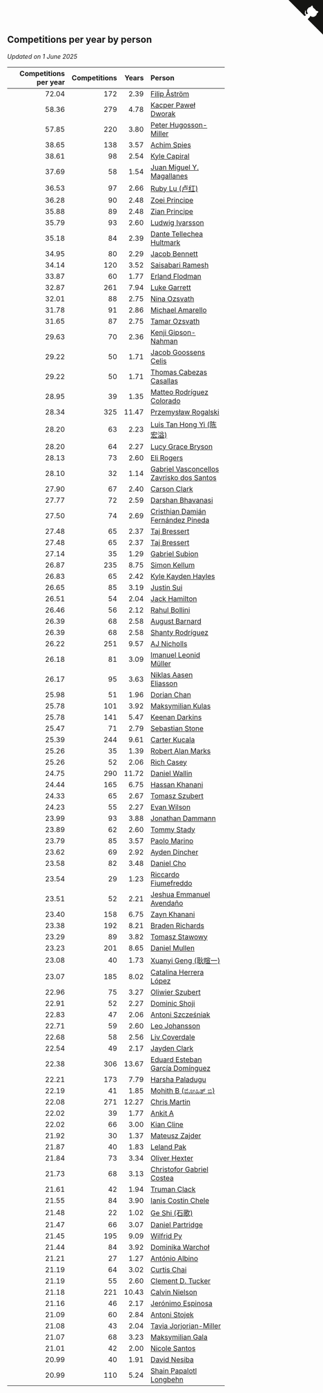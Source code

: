 ## Competitions per year by person

*Updated on  1 June 2025*

| Competitions per year | Competitions | Years | Person |
| ---: | ---: | ---: | :--- |
| 72.04 | 172 | 2.39 | [Filip Åström](https://www.worldcubeassociation.org/persons/2023ASTR01) |
| 58.36 | 279 | 4.78 | [Kacper Paweł Dworak](https://www.worldcubeassociation.org/persons/2020DWOR01) |
| 57.85 | 220 | 3.80 | [Peter Hugosson-Miller](https://www.worldcubeassociation.org/persons/2021HUGO01) |
| 38.65 | 138 | 3.57 | [Achim Spies](https://www.worldcubeassociation.org/persons/2021SPIE01) |
| 38.61 | 98 | 2.54 | [Kyle Capiral](https://www.worldcubeassociation.org/persons/2022CAPI02) |
| 37.69 | 58 | 1.54 | [Juan Miguel Y. Magallanes](https://www.worldcubeassociation.org/persons/2023MAGA09) |
| 36.53 | 97 | 2.66 | [Ruby Lu (卢红)](https://www.worldcubeassociation.org/persons/2022LURU01) |
| 36.28 | 90 | 2.48 | [Zoei Principe](https://www.worldcubeassociation.org/persons/2022PRIN09) |
| 35.88 | 89 | 2.48 | [Zian Principe](https://www.worldcubeassociation.org/persons/2022PRIN08) |
| 35.79 | 93 | 2.60 | [Ludwig Ivarsson](https://www.worldcubeassociation.org/persons/2022IVAR01) |
| 35.18 | 84 | 2.39 | [Dante Tellechea Hultmark](https://www.worldcubeassociation.org/persons/2023HULT01) |
| 34.95 | 80 | 2.29 | [Jacob Bennett](https://www.worldcubeassociation.org/persons/2023BENN04) |
| 34.14 | 120 | 3.52 | [Saisabari Ramesh](https://www.worldcubeassociation.org/persons/2021RAME01) |
| 33.87 | 60 | 1.77 | [Erland Flodman](https://www.worldcubeassociation.org/persons/2023FLOD01) |
| 32.87 | 261 | 7.94 | [Luke Garrett](https://www.worldcubeassociation.org/persons/2017GARR05) |
| 32.01 | 88 | 2.75 | [Nina Ozsvath](https://www.worldcubeassociation.org/persons/2022OZSV03) |
| 31.78 | 91 | 2.86 | [Michael Amarello](https://www.worldcubeassociation.org/persons/2022AMAR09) |
| 31.65 | 87 | 2.75 | [Tamar Ozsvath](https://www.worldcubeassociation.org/persons/2022OZSV04) |
| 29.63 | 70 | 2.36 | [Kenji Gipson-Nahman](https://www.worldcubeassociation.org/persons/2023GIPS01) |
| 29.22 | 50 | 1.71 | [Jacob Goossens Celis](https://www.worldcubeassociation.org/persons/2023CELI06) |
| 29.22 | 50 | 1.71 | [Thomas Cabezas Casallas](https://www.worldcubeassociation.org/persons/2023CASA08) |
| 28.95 | 39 | 1.35 | [Matteo Rodríguez Colorado](https://www.worldcubeassociation.org/persons/2024COLO04) |
| 28.34 | 325 | 11.47 | [Przemysław Rogalski](https://www.worldcubeassociation.org/persons/2013ROGA02) |
| 28.20 | 63 | 2.23 | [Luis Tan Hong Yi (陈宏溢)](https://www.worldcubeassociation.org/persons/2023YILU01) |
| 28.20 | 64 | 2.27 | [Lucy Grace Bryson](https://www.worldcubeassociation.org/persons/2023BRYS01) |
| 28.13 | 73 | 2.60 | [Eli Rogers](https://www.worldcubeassociation.org/persons/2022ROGE05) |
| 28.10 | 32 | 1.14 | [Gabriel Vasconcellos Zavrisko dos Santos](https://www.worldcubeassociation.org/persons/2024SANT39) |
| 27.90 | 67 | 2.40 | [Carson Clark](https://www.worldcubeassociation.org/persons/2023CLAR02) |
| 27.77 | 72 | 2.59 | [Darshan Bhavanasi](https://www.worldcubeassociation.org/persons/2022BHAV01) |
| 27.50 | 74 | 2.69 | [Cristhian Damián Fernández Pineda](https://www.worldcubeassociation.org/persons/2022PINE05) |
| 27.48 | 65 | 2.37 | [Taj Bressert](https://www.worldcubeassociation.org/persons/2023BRES01) |
| 27.48 | 65 | 2.37 | [Taj Bressert](https://www.worldcubeassociation.org/persons/2023BRES01) |
| 27.14 | 35 | 1.29 | [Gabriel Subion](https://www.worldcubeassociation.org/persons/2024SUBI01) |
| 26.87 | 235 | 8.75 | [Simon Kellum](https://www.worldcubeassociation.org/persons/2016KELL12) |
| 26.83 | 65 | 2.42 | [Kyle Kayden Hayles](https://www.worldcubeassociation.org/persons/2022HAYL02) |
| 26.65 | 85 | 3.19 | [Justin Sui](https://www.worldcubeassociation.org/persons/2022SUIJ01) |
| 26.51 | 54 | 2.04 | [Jack Hamilton](https://www.worldcubeassociation.org/persons/2023HAMI08) |
| 26.46 | 56 | 2.12 | [Rahul Bollini](https://www.worldcubeassociation.org/persons/2023BOLL01) |
| 26.39 | 68 | 2.58 | [August Barnard](https://www.worldcubeassociation.org/persons/2022BARN21) |
| 26.39 | 68 | 2.58 | [Shanty Rodríguez](https://www.worldcubeassociation.org/persons/2022CUBI01) |
| 26.22 | 251 | 9.57 | [AJ Nicholls](https://www.worldcubeassociation.org/persons/2015NICH04) |
| 26.18 | 81 | 3.09 | [Imanuel Leonid Müller](https://www.worldcubeassociation.org/persons/2022MULL02) |
| 26.17 | 95 | 3.63 | [Niklas Aasen Eliasson](https://www.worldcubeassociation.org/persons/2021ELIA01) |
| 25.98 | 51 | 1.96 | [Dorian Chan](https://www.worldcubeassociation.org/persons/2023DORI01) |
| 25.78 | 101 | 3.92 | [Maksymilian Kulas](https://www.worldcubeassociation.org/persons/2021KULA02) |
| 25.78 | 141 | 5.47 | [Keenan Darkins](https://www.worldcubeassociation.org/persons/2019DARK02) |
| 25.47 | 71 | 2.79 | [Sebastian Stone](https://www.worldcubeassociation.org/persons/2022STON09) |
| 25.39 | 244 | 9.61 | [Carter Kucala](https://www.worldcubeassociation.org/persons/2015KUCA01) |
| 25.26 | 35 | 1.39 | [Robert Alan Marks](https://www.worldcubeassociation.org/persons/2024MARK03) |
| 25.26 | 52 | 2.06 | [Rich Casey](https://www.worldcubeassociation.org/persons/2023CASE06) |
| 24.75 | 290 | 11.72 | [Daniel Wallin](https://www.worldcubeassociation.org/persons/2013WALL03) |
| 24.44 | 165 | 6.75 | [Hassan Khanani](https://www.worldcubeassociation.org/persons/2018KHAN26) |
| 24.33 | 65 | 2.67 | [Tomasz Szubert](https://www.worldcubeassociation.org/persons/2022SZUB02) |
| 24.23 | 55 | 2.27 | [Evan Wilson](https://www.worldcubeassociation.org/persons/2023WILS11) |
| 23.99 | 93 | 3.88 | [Jonathan Dammann](https://www.worldcubeassociation.org/persons/2021DAMM01) |
| 23.89 | 62 | 2.60 | [Tommy Stady](https://www.worldcubeassociation.org/persons/2022STAD01) |
| 23.79 | 85 | 3.57 | [Paolo Marino](https://www.worldcubeassociation.org/persons/2021MARI04) |
| 23.62 | 69 | 2.92 | [Ayden Dincher](https://www.worldcubeassociation.org/persons/2022DINC01) |
| 23.58 | 82 | 3.48 | [Daniel Cho](https://www.worldcubeassociation.org/persons/2021CHOD01) |
| 23.54 | 29 | 1.23 | [Riccardo Fiumefreddo](https://www.worldcubeassociation.org/persons/2024RICC01) |
| 23.51 | 52 | 2.21 | [Jeshua Emmanuel Avendaño](https://www.worldcubeassociation.org/persons/2023AVEN01) |
| 23.40 | 158 | 6.75 | [Zayn Khanani](https://www.worldcubeassociation.org/persons/2018KHAN28) |
| 23.38 | 192 | 8.21 | [Braden Richards](https://www.worldcubeassociation.org/persons/2017RICH02) |
| 23.29 | 89 | 3.82 | [Tomasz Stawowy](https://www.worldcubeassociation.org/persons/2021STAW01) |
| 23.23 | 201 | 8.65 | [Daniel Mullen](https://www.worldcubeassociation.org/persons/2016MULL04) |
| 23.08 | 40 | 1.73 | [Xuanyi Geng (耿暄一)](https://www.worldcubeassociation.org/persons/2023GENG02) |
| 23.07 | 185 | 8.02 | [Catalina Herrera López](https://www.worldcubeassociation.org/persons/2017LOPE31) |
| 22.96 | 75 | 3.27 | [Oliwier Szubert](https://www.worldcubeassociation.org/persons/2022SZUB01) |
| 22.91 | 52 | 2.27 | [Dominic Shoji](https://www.worldcubeassociation.org/persons/2023SHOJ01) |
| 22.83 | 47 | 2.06 | [Antoni Szcześniak](https://www.worldcubeassociation.org/persons/2023SZCZ04) |
| 22.71 | 59 | 2.60 | [Leo Johansson](https://www.worldcubeassociation.org/persons/2022JOHA08) |
| 22.68 | 58 | 2.56 | [Liv Coverdale](https://www.worldcubeassociation.org/persons/2022COVE02) |
| 22.54 | 49 | 2.17 | [Jayden Clark](https://www.worldcubeassociation.org/persons/2023CLAR13) |
| 22.38 | 306 | 13.67 | [Eduard Esteban García Domínguez](https://www.worldcubeassociation.org/persons/2011EDUA01) |
| 22.21 | 173 | 7.79 | [Harsha Paladugu](https://www.worldcubeassociation.org/persons/2017PALA08) |
| 22.19 | 41 | 1.85 | [Mohith B (ಮೋಹಿತ್ ಬಿ)](https://www.worldcubeassociation.org/persons/2023BMOH01) |
| 22.08 | 271 | 12.27 | [Chris Martin](https://www.worldcubeassociation.org/persons/2013MART03) |
| 22.02 | 39 | 1.77 | [Ankit A](https://www.worldcubeassociation.org/persons/2023AANK01) |
| 22.02 | 66 | 3.00 | [Kian Cline](https://www.worldcubeassociation.org/persons/2022CLIN01) |
| 21.92 | 30 | 1.37 | [Mateusz Zajder](https://www.worldcubeassociation.org/persons/2024ZAJD01) |
| 21.87 | 40 | 1.83 | [Leland Pak](https://www.worldcubeassociation.org/persons/2023PAKL02) |
| 21.84 | 73 | 3.34 | [Oliver Hexter](https://www.worldcubeassociation.org/persons/2022HEXT01) |
| 21.73 | 68 | 3.13 | [Christofor Gabriel Costea](https://www.worldcubeassociation.org/persons/2022COST03) |
| 21.61 | 42 | 1.94 | [Truman Clack](https://www.worldcubeassociation.org/persons/2023CLAC02) |
| 21.55 | 84 | 3.90 | [Ianis Costin Chele](https://www.worldcubeassociation.org/persons/2021CHEL01) |
| 21.48 | 22 | 1.02 | [Ge Shi (石歌)](https://www.worldcubeassociation.org/persons/2024GESH01) |
| 21.47 | 66 | 3.07 | [Daniel Partridge](https://www.worldcubeassociation.org/persons/2022PART02) |
| 21.45 | 195 | 9.09 | [Wilfrid Py](https://www.worldcubeassociation.org/persons/2016PYWI01) |
| 21.44 | 84 | 3.92 | [Dominika Warchoł](https://www.worldcubeassociation.org/persons/2021WARC01) |
| 21.21 | 27 | 1.27 | [António Albino](https://www.worldcubeassociation.org/persons/2024ALBI01) |
| 21.19 | 64 | 3.02 | [Curtis Chai](https://www.worldcubeassociation.org/persons/2022CHAI02) |
| 21.19 | 55 | 2.60 | [Clement D. Tucker](https://www.worldcubeassociation.org/persons/2022TUCK09) |
| 21.18 | 221 | 10.43 | [Calvin Nielson](https://www.worldcubeassociation.org/persons/2014NIEL03) |
| 21.16 | 46 | 2.17 | [Jerónimo Espinosa](https://www.worldcubeassociation.org/persons/2023ESPI07) |
| 21.09 | 60 | 2.84 | [Antoni Stojek](https://www.worldcubeassociation.org/persons/2022STOJ03) |
| 21.08 | 43 | 2.04 | [Tavia Jorjorian-Miller](https://www.worldcubeassociation.org/persons/2023JORJ01) |
| 21.07 | 68 | 3.23 | [Maksymilian Gala](https://www.worldcubeassociation.org/persons/2022GALA01) |
| 21.01 | 42 | 2.00 | [Nicole Santos](https://www.worldcubeassociation.org/persons/2023SANT45) |
| 20.99 | 40 | 1.91 | [David Nesiba](https://www.worldcubeassociation.org/persons/2023NESI01) |
| 20.99 | 110 | 5.24 | [Shain Papalotl Longbehn](https://www.worldcubeassociation.org/persons/2020LONG05) |


<a href="https://github.com/jonatanklosko/wca_statistics" class="github-corner" aria-label="View source on Github"><svg width="80" height="80" viewBox="0 0 250 250" style="fill:#151513; color:#fff; position: absolute; top: 0; border: 0; right: 0;" aria-hidden="true"><path d="M0,0 L115,115 L130,115 L142,142 L250,250 L250,0 Z"></path><path d="M128.3,109.0 C113.8,99.7 119.0,89.6 119.0,89.6 C122.0,82.7 120.5,78.6 120.5,78.6 C119.2,72.0 123.4,76.3 123.4,76.3 C127.3,80.9 125.5,87.3 125.5,87.3 C122.9,97.6 130.6,101.9 134.4,103.2" fill="currentColor" style="transform-origin: 130px 106px;" class="octo-arm"></path><path d="M115.0,115.0 C114.9,115.1 118.7,116.5 119.8,115.4 L133.7,101.6 C136.9,99.2 139.9,98.4 142.2,98.6 C133.8,88.0 127.5,74.4 143.8,58.0 C148.5,53.4 154.0,51.2 159.7,51.0 C160.3,49.4 163.2,43.6 171.4,40.1 C171.4,40.1 176.1,42.5 178.8,56.2 C183.1,58.6 187.2,61.8 190.9,65.4 C194.5,69.0 197.7,73.2 200.1,77.6 C213.8,80.2 216.3,84.9 216.3,84.9 C212.7,93.1 206.9,96.0 205.4,96.6 C205.1,102.4 203.0,107.8 198.3,112.5 C181.9,128.9 168.3,122.5 157.7,114.1 C157.9,116.9 156.7,120.9 152.7,124.9 L141.0,136.5 C139.8,137.7 141.6,141.9 141.8,141.8 Z" fill="currentColor" class="octo-body"></path></svg></a><style>.github-corner:hover .octo-arm{animation:octocat-wave 560ms ease-in-out}@keyframes octocat-wave{0%,100%{transform:rotate(0)}20%,60%{transform:rotate(-25deg)}40%,80%{transform:rotate(10deg)}}@media (max-width:500px){.github-corner:hover .octo-arm{animation:none}.github-corner .octo-arm{animation:octocat-wave 560ms ease-in-out}}</style>
